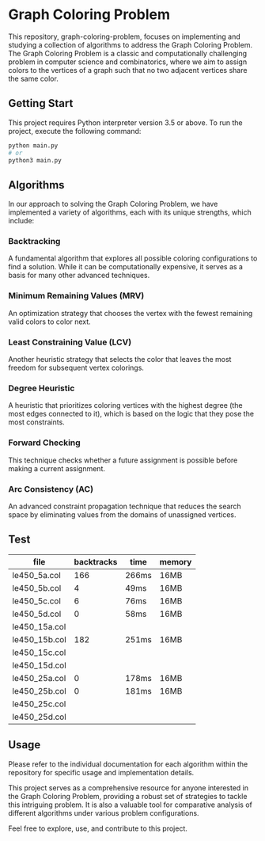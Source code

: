 # Graph Coloring Problem

This repository, graph-coloring-problem, focuses on implementing and studying a collection of algorithms to address the
Graph Coloring Problem. The Graph Coloring Problem is a classic and computationally challenging problem in computer
science and combinatorics, where we aim to assign colors to the vertices of a graph such that no two adjacent vertices
share the same color.

## Getting Start

This project requires Python interpreter version 3.5 or above.
To run the project, execute the following command:
```bash
python main.py
# or
python3 main.py
```

## Algorithms

In our approach to solving the Graph Coloring Problem, we have implemented a variety of algorithms, each with its unique
strengths, which include:

### Backtracking

A fundamental algorithm that explores all possible coloring configurations to find a solution. While it can be
computationally expensive, it serves as a basis for many other advanced techniques.

### Minimum Remaining Values (MRV)

An optimization strategy that chooses the vertex with the fewest remaining valid colors to color next.

### Least Constraining Value (LCV)

Another heuristic strategy that selects the color that leaves the most freedom for subsequent vertex colorings.

### Degree Heuristic

A heuristic that prioritizes coloring vertices with the highest degree (the most edges connected to it), which is based
on the logic that they pose the most constraints.

### Forward Checking

This technique checks whether a future assignment is possible before making a current assignment.

### Arc Consistency (AC)

An advanced constraint propagation technique that reduces the search space by eliminating values from the domains of
unassigned vertices.

## Test

| file          | backtracks | time  | memory |
|---------------|------------|-------|--------|
| le450_5a.col  | 166        | 266ms | 16MB   |
| le450_5b.col  | 4          | 49ms  | 16MB   |
| le450_5c.col  | 6          | 76ms  | 16MB   |
| le450_5d.col  | 0          | 58ms  | 16MB   |
| le450_15a.col |            |       |        |
| le450_15b.col | 182        | 251ms | 16MB   |
| le450_15c.col |            |       |        |
| le450_15d.col |            |       |        |
| le450_25a.col | 0          | 178ms | 16MB   |
| le450_25b.col | 0          | 181ms | 16MB   |
| le450_25c.col |            |       |        |
| le450_25d.col |            |       |        |

## Usage

Please refer to the individual documentation for each algorithm within the repository for specific usage and
implementation details.

This project serves as a comprehensive resource for anyone interested in the Graph Coloring Problem, providing a robust
set of strategies to tackle this intriguing problem. It is also a valuable tool for comparative analysis of different
algorithms under various problem configurations.

Feel free to explore, use, and contribute to this project.
